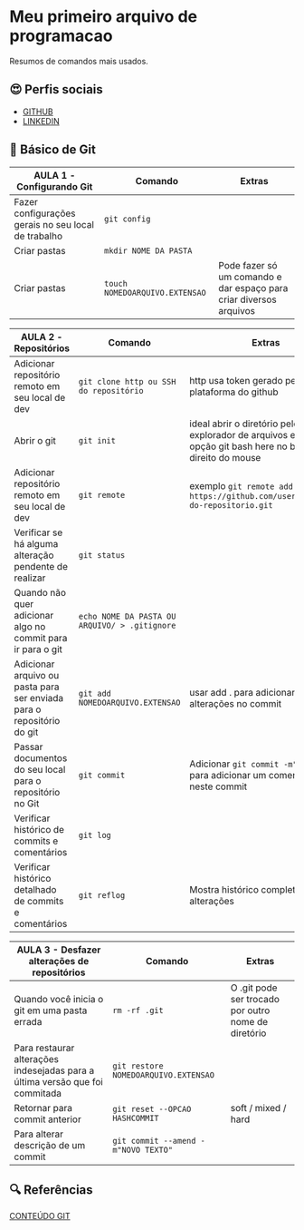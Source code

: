 # Meu primeiro arquivo de programacao

Resumos de comandos mais usados.

## 😍  Perfis sociais
- [GITHUB](https://github.com/leopoldosilvajr)
- [LINKEDIN](https://br.linkedin.com/in/leopoldosilvajunior)

## 🎀 Básico de Git
| AULA 1 - Configurando Git| Comando | Extras | 
| ------------- | ------------- | ------------ |
| Fazer configurações gerais no seu local de trabalho   | ````git config````  |  |
| Criar pastas | ````mkdir NOME DA PASTA````  |  |
| Criar pastas | ````touch NOMEDOARQUIVO.EXTENSAO````  | Pode fazer só um comando e dar espaço para criar diversos arquivos |


| AULA 2 - Repositórios  | Comando | Extras | 
| ------------- | ------------- | ------------ |
| Adicionar repositório remoto em seu local de dev  | ````git clone http ou SSH do repositório````  | http usa token gerado pela plataforma do github |
| Abrir o git  | ````git init````  | ideal abrir o diretório pelo explorador de arquivos e usar a opção git bash here no botão direito do mouse |
| Adicionar repositório remoto em seu local de dev  | ````git remote````  | exemplo ````git remote add origin https://github.com/username/nome-do-repositorio.git```` |
| Verificar se há alguma alteração pendente de realizar  | ````git status````  |  |
| Quando não quer adicionar algo no commit para ir para o git  | ````echo NOME DA PASTA OU ARQUIVO/ > .gitignore````  |  |
| Adicionar arquivo ou pasta para ser enviada para o repositório do git  | ````git add NOMEDOARQUIVO.EXTENSAO````  | usar add . para adicionar todas alterações no commit |
| Passar documentos do seu local para o repositório no Git  | ````git commit````  | Adicionar ````git commit -m"TEXTO"```` para adicionar um comentário neste commit |
| Verificar histórico de commits e comentários  | ````git log````  | |
| Verificar histórico detalhado de commits e comentários  | ````git reflog````  | Mostra histórico completo de alterações |
 

| AULA 3 - Desfazer alterações de repositórios  | Comando | Extras | 
| ------------- | ------------- | ------------ |
| Quando você inicia o git em uma pasta errada  | ````rm -rf .git````  | O .git pode ser trocado por outro nome de diretório |
| Para restaurar alterações indesejadas para a última versão que foi commitada | ````git restore NOMEDOARQUIVO.EXTENSAO````  |  |
| Retornar para commit anterior | ````git reset --OPCAO HASHCOMMIT````  | soft / mixed / hard |
| Para alterar descrição de um commit | ````git commit --amend -m"NOVO TEXTO"````  |  |

## 🔍 Referências

[CONTEÚDO GIT](https://docs.github.com/pt/get-started/writing-on-github/getting-started-with-writing-and-formatting-on-github/basic-writing-and-formatting-syntax#lists)